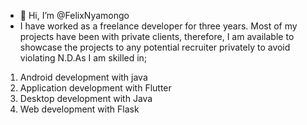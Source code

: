 - 👋 Hi, I’m @FelixNyamongo
- I have worked as a freelance developer for three years.
Most of my projects have been with private clients, therefore, I am available to showcase the projects to any potential recruiter privately to avoid violating N.D.As
I am skilled in;
1. Android development with java
2. Application development with Flutter
3. Desktop development with Java
4. Web development with Flask
